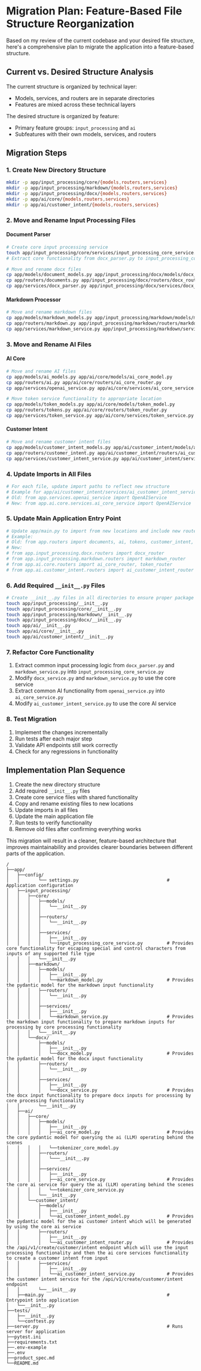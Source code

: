 
# Migration Plan: Feature-Based File Structure Reorganization

Based on my review of the current codebase and your desired file structure, here's a comprehensive plan to migrate the application into a feature-based structure.

## Current vs. Desired Structure Analysis

The current structure is organized by technical layer:
- Models, services, and routers are in separate directories
- Features are mixed across these technical layers

The desired structure is organized by feature:
- Primary feature groups: `input_processing` and `ai`
- Subfeatures with their own models, services, and routers

## Migration Steps

### 1. Create New Directory Structure

```bash
mkdir -p app/input_processing/core/{models,routers,services}
mkdir -p app/input_processing/markdown/{models,routers,services}
mkdir -p app/input_processing/docx/{models,routers,services}
mkdir -p app/ai/core/{models,routers,services}
mkdir -p app/ai/customer_intent/{models,routers,services}
```

### 2. Move and Rename Input Processing Files

#### Document Parser
```bash
# Create core input processing service
touch app/input_processing/core/services/input_processing_core_service.py
# Extract core functionality from docx_parser.py to input_processing_core_service.py

# Move and rename docx files
cp app/models/document_models.py app/input_processing/docx/models/docx_model.py
cp app/routers/documents.py app/input_processing/docx/routers/docx_router.py
cp app/services/docx_parser.py app/input_processing/docx/services/docx_service.py
```

#### Markdown Processor
```bash
# Move and rename markdown files
cp app/models/markdown_models.py app/input_processing/markdown/models/markdown_model.py
cp app/routers/markdown.py app/input_processing/markdown/routers/markdown_router.py
cp app/services/markdown_service.py app/input_processing/markdown/services/markdown_service.py
```

### 3. Move and Rename AI Files

#### AI Core
```bash
# Move and rename AI files
cp app/models/ai_models.py app/ai/core/models/ai_core_model.py
cp app/routers/ai.py app/ai/core/routers/ai_core_router.py
cp app/services/openai_service.py app/ai/core/services/ai_core_service.py

# Move token service functionality to appropriate location
cp app/models/token_models.py app/ai/core/models/token_model.py
cp app/routers/tokens.py app/ai/core/routers/token_router.py  
cp app/services/token_service.py app/ai/core/services/token_service.py
```

#### Customer Intent
```bash
# Move and rename customer intent files
cp app/models/customer_intent_models.py app/ai/customer_intent/models/ai_customer_intent_model.py
cp app/routers/customer_intent.py app/ai/customer_intent/routers/ai_customer_intent_router.py
cp app/services/customer_intent_service.py app/ai/customer_intent/services/ai_customer_intent_service.py
```

### 4. Update Imports in All Files

```python
# For each file, update import paths to reflect new structure
# Example for app/ai/customer_intent/services/ai_customer_intent_service.py:
# Old: from app.services.openai_service import OpenAIService
# New: from app.ai.core.services.ai_core_service import OpenAIService
```

### 5. Update Main Application Entry Point

```python
# Update app/main.py to import from new locations and include new routers
# Example:
# Old: from app.routers import documents, ai, tokens, customer_intent, markdown
# New: 
# from app.input_processing.docx.routers import docx_router
# from app.input_processing.markdown.routers import markdown_router
# from app.ai.core.routers import ai_core_router, token_router
# from app.ai.customer_intent.routers import ai_customer_intent_router
```

### 6. Add Required `__init__.py` Files

```bash
# Create __init__.py files in all directories to ensure proper package imports
touch app/input_processing/__init__.py
touch app/input_processing/core/__init__.py
touch app/input_processing/markdown/__init__.py
touch app/input_processing/docx/__init__.py
touch app/ai/__init__.py
touch app/ai/core/__init__.py
touch app/ai/customer_intent/__init__.py
```

### 7. Refactor Core Functionality

1. Extract common input processing logic from `docx_parser.py` and `markdown_service.py` into `input_processing_core_service.py`
2. Modify `docx_service.py` and `markdown_service.py` to use the core service
3. Extract common AI functionality from `openai_service.py` into `ai_core_service.py`
4. Modify `ai_customer_intent_service.py` to use the core AI service

### 8. Test Migration

1. Implement the changes incrementally
2. Run tests after each major step
3. Validate API endpoints still work correctly
4. Check for any regressions in functionality

## Implementation Plan Sequence

1. Create the new directory structure
2. Add required `__init__.py` files
3. Create core service files with shared functionality
4. Copy and rename existing files to new locations
5. Update imports in all files
6. Update the main application file
7. Run tests to verify functionality
8. Remove old files after confirming everything works

This migration will result in a cleaner, feature-based architecture that improves maintainability and provides clearer boundaries between different parts of the application.



```
/
├──app/
│   ├──config/
│   │       └── settings.py                                 # Application configuration
│   ├──input_processing/
│   │   ├──core/
│   │   │   ├──models/
│   │   │   │   └──__init__.py
│   │   │   │
│   │   │   ├──routers/
│   │   │   │   └──__init__.py
│   │   │   │
│   │   │   ├──services/
│   │   │   │   ├──__init__.py
│   │   │   │   └──input_processing_core_service.py         # Provides core functionality for escaping special and control characters from inputs of any supported file type
│   │   │   └──__init__.py
│   │   ├──markdown/
│   │   │   ├──models/
│   │   │   │   ├──__init__.py
│   │   │   │   └──markdown_model.py                        # Provides the pydantic model for the markdown input functionality
│   │   │   ├──routers/
│   │   │   │   └──__init__.py
│   │   │   │
│   │   │   ├──services/
│   │   │   │   ├──__init__.py
│   │   │   │   └──markdown_service.py                      # Provides the markdown input functionality to prepare markdown inputs for processing by core processing functionality
│   │   │   └──__init__.py
│   │   └──docx/
│   │       ├──models/
│   │       │   ├──__init__.py
│   │       │   └──docx_model.py                            # Provides the pydantic model for the docx input functionality
│   │       ├──routers/
│   │       │   └──__init__.py
│   │       │
│   │       ├──services/
│   │       │   ├──__init__.py
│   │       │   └──docx_service.py                          # Provides the docx input functionality to prepare docx inputs for processing by core processing functionality
│   │       └──__init__.py
│   ├──ai/
│   │   ├──core/
│   │   │   ├──models/
│   │   │   │   ├──__init__.py
│   │   │   │   ├──ai_core_model.py                         # Provides the core pydantic model for querying the ai (LLM) operating behind the scenes
│   │   │   │   └──tokenizer_core_model.py 
│   │   │   ├──routers/
│   │   │   │   └───__init__.py
│   │   │   │
│   │   │   ├──services/
│   │   │   │   ├──__init__.py
│   │   │   │   ├──ai_core_service.py                       # Provides the core ai service for query the ai (LLM) operating behind the scenes
│   │   │   │   └──tokenizer_core_service.py 
│   │   │   └──__init__.py
│   │   └──customer_intent/
│   │       ├──models/
│   │       │   ├──__init__.py
│   │       │   └──ai_customer_intent_model.py              # Provides the pydantic model for the ai customer intent which will be generated by using the core ai service
│   │       ├──routers/
│   │       │   ├──__init__.py
│   │       │   └──ai_customer_intent_router.py             # Provides the /api/v1/create/customer/intent endpoint which will use the input processing functionality and then the ai core services functionality to create a customer intent from input
│   │       ├──services/
│   │       │   ├──__init__.py
│   │       │   └──ai_customer_intent_service.py            # Provides the customer intent service for the /api/v1/create/customer/intent endpoint
│   │       └──__init__.py
│   ├──main.py                                              # Entrypoint into application
│   └──__init__.py
├──tests/
│   ├──__init__.py
│   └──conftest.py
├──server.py                                                # Runs server for application
├──pytest.ini
├──requirements.txt
├──.env-example
├──.env
├──product_spec.md
└──README.md
```